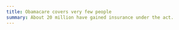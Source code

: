 ```yaml
---
title: Obamacare covers very few people
summary: About 20 million have gained insurance under the act.
---
```

